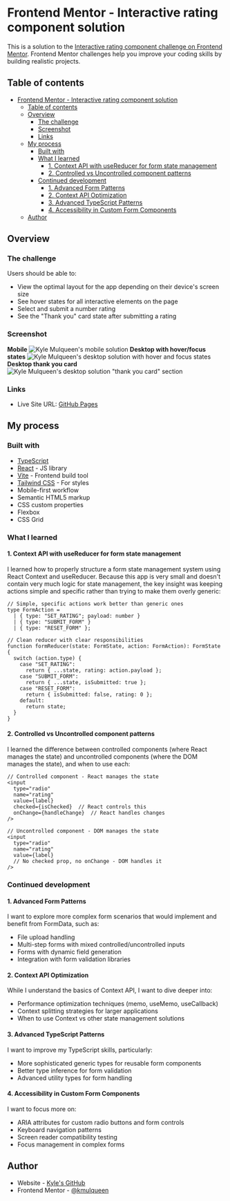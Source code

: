# Frontend Mentor - Interactive rating component solution

This is a solution to the [Interactive rating component challenge on Frontend Mentor](https://www.frontendmentor.io/challenges/interactive-rating-component-koxpeBUmI). Frontend Mentor challenges help you improve your coding skills by building realistic projects.

## Table of contents

- [Frontend Mentor - Interactive rating component solution](#frontend-mentor---interactive-rating-component-solution)
  - [Table of contents](#table-of-contents)
  - [Overview](#overview)
    - [The challenge](#the-challenge)
    - [Screenshot](#screenshot)
    - [Links](#links)
  - [My process](#my-process)
    - [Built with](#built-with)
    - [What I learned](#what-i-learned)
      - [1. Context API with useReducer for form state management](#1-context-api-with-usereducer-for-form-state-management)
      - [2. Controlled vs Uncontrolled component patterns](#2-controlled-vs-uncontrolled-component-patterns)
    - [Continued development](#continued-development)
      - [1. Advanced Form Patterns](#1-advanced-form-patterns)
      - [2. Context API Optimization](#2-context-api-optimization)
      - [3. Advanced TypeScript Patterns](#3-advanced-typescript-patterns)
      - [4. Accessibility in Custom Form Components](#4-accessibility-in-custom-form-components)
  - [Author](#author)

## Overview

### The challenge

Users should be able to:

- View the optimal layout for the app depending on their device's screen size
- See hover states for all interactive elements on the page
- Select and submit a number rating
- See the "Thank you" card state after submitting a rating

### Screenshot

**Mobile**
![Kyle Mulqueen's mobile solution](./public/assets/images/kyle-solution-mobile.png)
**Desktop with hover/focus states**
![Kyle Mulqueen's desktop solution with hover and focus states](./public/assets/images/kyle-solution-desktop-states.png)
**Desktop thank you card**
![Kyle Mulqueen's desktop solution "thank you card" section](./public/assets/images/kyle-solution-desktop-thanks.png)

### Links

- Live Site URL: [GitHub Pages](https://kmulqueen.github.io/interactive-rating-component/)

## My process

### Built with

- [TypeScript](https://www.typescriptlang.org/)
- [React](https://reactjs.org/) - JS library
- [Vite](https://vite.dev/) - Frontend build tool
- [Tailwind CSS](https://tailwindcss.com/) - For styles
- Mobile-first workflow
- Semantic HTML5 markup
- CSS custom properties
- Flexbox
- CSS Grid

### What I learned

#### 1. Context API with useReducer for form state management

I learned how to properly structure a form state management system using React Context and useReducer. Because this app is very small and doesn't contain very much logic for state management, the key insight was keeping actions simple and specific rather than trying to make them overly generic:

```tsx
// Simple, specific actions work better than generic ones
type FormAction =
  | { type: "SET_RATING"; payload: number }
  | { type: "SUBMIT_FORM" }
  | { type: "RESET_FORM" };

// Clean reducer with clear responsibilities
function formReducer(state: FormState, action: FormAction): FormState {
  switch (action.type) {
    case "SET_RATING":
      return { ...state, rating: action.payload };
    case "SUBMIT_FORM":
      return { ...state, isSubmitted: true };
    case "RESET_FORM":
      return { isSubmitted: false, rating: 0 };
    default:
      return state;
  }
}
```

#### 2. Controlled vs Uncontrolled component patterns

I learned the difference between controlled components (where React manages the state) and uncontrolled components (where the DOM manages the state), and when to use each:

```tsx
// Controlled component - React manages the state
<input
  type="radio"
  name="rating"
  value={label}
  checked={isChecked}  // React controls this
  onChange={handleChange}  // React handles changes
/>

// Uncontrolled component - DOM manages the state
<input
  type="radio"
  name="rating"
  value={label}
  // No checked prop, no onChange - DOM handles it
/>
```

### Continued development

#### 1. Advanced Form Patterns

I want to explore more complex form scenarios that would implement and benefit from FormData, such as:

- File upload handling
- Multi-step forms with mixed controlled/uncontrolled inputs
- Forms with dynamic field generation
- Integration with form validation libraries

#### 2. Context API Optimization

While I understand the basics of Context API, I want to dive deeper into:

- Performance optimization techniques (memo, useMemo, useCallback)
- Context splitting strategies for larger applications
- When to use Context vs other state management solutions

#### 3. Advanced TypeScript Patterns

I want to improve my TypeScript skills, particularly:

- More sophisticated generic types for reusable form components
- Better type inference for form validation
- Advanced utility types for form handling

#### 4. Accessibility in Custom Form Components

I want to focus more on:

- ARIA attributes for custom radio buttons and form controls
- Keyboard navigation patterns
- Screen reader compatibility testing
- Focus management in complex forms

## Author

- Website - [Kyle's GitHub](https://github.com/kmulqueen)
- Frontend Mentor - [@kmulqueen](https://www.frontendmentor.io/profile/kmulqueen)
